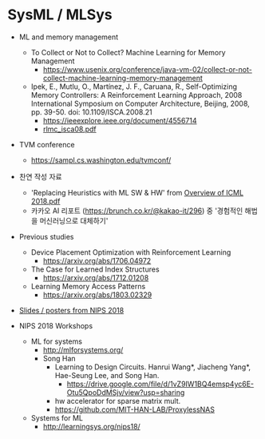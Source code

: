 # SysML / MLSys

* ML and memory management
  * To Collect or Not to Collect? Machine Learning for Memory Management
    * https://www.usenix.org/conference/java-vm-02/collect-or-not-collect-machine-learning-memory-management
  * Ipek, E., Mutlu, O., Martínez, J. F., Caruana, R., Self-Optimizing Memory Controllers: A Reinforcement Learning Approach, 2008 International Symposium on Computer Architecture, Beijing, 2008, pp. 39-50. doi: 10.1109/ISCA.2008.21
    * https://ieeexplore.ieee.org/document/4556714
    * [rlmc_isca08.pdf](https://www.dropbox.com/s/e8v6u15hvfh9t5c/rlmc_isca08.pdf?dl=0) 
* TVM conference
  * https://sampl.cs.washington.edu/tvmconf/
* 찬연 작성 자료
  * 'Replacing Heuristics with ML SW & HW' from [Overview of ICML 2018.pdf](https://www.dropbox.com/s/vf9n8n5x1zvp298/Overview%20of%20ICML%202018.pdf?dl=0) 
  * 카카오 AI 리포트 (https://brunch.co.kr/@kakao-it/296) 중 '경험적인 해법을 머신러닝으로 대체하기'

* Previous studies
  * Device Placement Optimization with Reinforcement Learning
    * https://arxiv.org/abs/1706.04972
  * The Case for Learned Index Structures
    * https://arxiv.org/abs/1712.01208
  * Learning Memory Access Patterns
    * https://arxiv.org/abs/1803.02329

* [Slides / posters from NIPS 2018](https://www.dropbox.com/sh/3t3xnrwye7qkfb9/AACsNc1sRZgIGRyPw1WZ5Nfja?dl=0)

* NIPS 2018 Workshops
  * ML for systems
    * http://mlforsystems.org/
    * Song Han
      * Learning to Design Circuits. Hanrui Wang*, Jiacheng Yang*, Hae-Seung Lee, and Song Han.
        * https://drive.google.com/file/d/1vZ9IW1BQ4emsp4yc6E-Otu5QpoDdMSjv/view?usp=sharing
      * hw accelerator for sparse matrix mult. 
      * https://github.com/MIT-HAN-LAB/ProxylessNAS
  * Systems for ML
    * http://learningsys.org/nips18/
